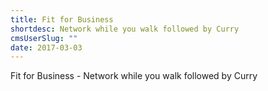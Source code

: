 ```yaml
---
title: Fit for Business
shortdesc: Network while you walk followed by Curry
cmsUserSlug: ""
date: 2017-03-03 
---
```


  Fit for Business - Network while you walk followed by Curry  